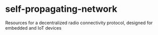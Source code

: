 # self-propagating-network
Resources for a decentralized radio connectivity protocol, designed for embedded and IoT devices
